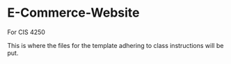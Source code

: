 # E-Commerce-Website
For CIS 4250 

This is where the files for the template adhering to class instructions will be put.
